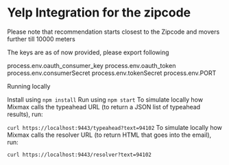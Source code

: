 # Yelp Integration for the zipcode
Please note that recommendation starts closest to the Zipcode and movers further till 10000 meters

The keys are as of now provided, please export following 

process.env.oauth_consumer_key
process.env.oauth_token
process.env.consumerSecret
process.env.tokenSecret 
process.env.PORT

Running locally

Install using `npm install`
Run using `npm start`
To simulate locally how Mixmax calls the typeahead URL (to return a JSON list of typeahead results), run:

`curl https://localhost:9443/typeahead?text=94102`
To simulate locally how Mixmax calls the resolver URL (to return HTML that goes into the email), run:

`curl https://localhost:9443/resolver?text=94102`

